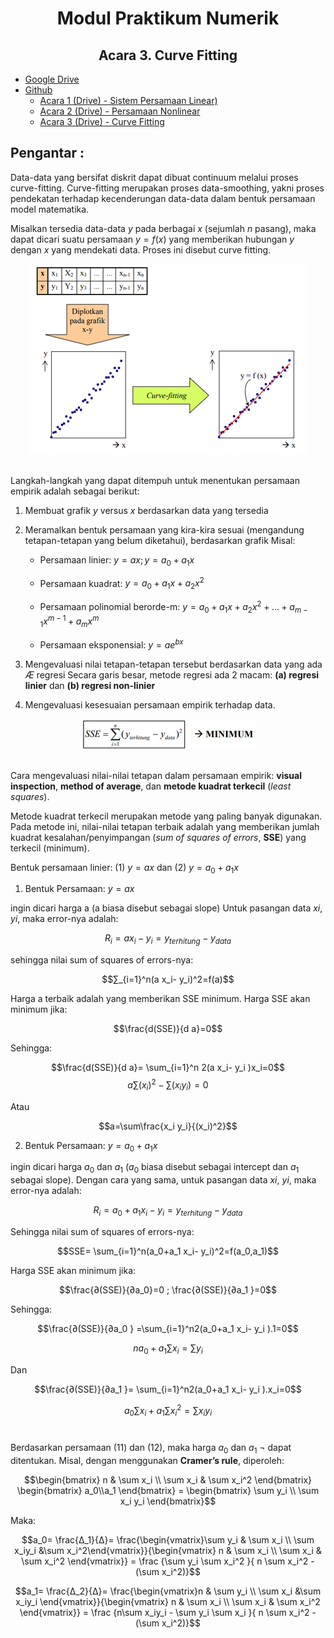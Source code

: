 <center> <h1> Modul Praktikum Numerik </h1> </center>
<center> <h2> Acara 3. Curve Fitting </h2> </center>

* [Google Drive](https://drive.google.com/drive/folders/1uMaBNZ2VWBWpx080plEPaRVnLfh66UfH?usp=sharing)
* [Github](https://github.com/FajrulHQ/Prakt-Numerik)
    * [Acara 1 (Drive) - Sistem Persamaan Linear)](https://drive.google.com/drive/u/0/folders/1183IOE2AyPF-gyQVuzTEYEBTQUtLgtzp)
    * [Acara 2 (Drive) - Persamaan Nonlinear](https://drive.google.com/drive/folders/1uMaBNZ2VWBWpx080plEPaRVnLfh66UfH?usp=sharing)
    * [Acara 3 (Drive) - Curve Fitting](https://drive.google.com/drive/folders/1uMaBNZ2VWBWpx080plEPaRVnLfh66UfH?usp=sharing)

## Pengantar :
Data-data yang bersifat diskrit dapat dibuat continuum melalui proses curve-fitting. Curve-fitting merupakan proses data-smoothing, yakni proses pendekatan terhadap kecenderungan data-data dalam bentuk persamaan model matematika.

Misalkan tersedia data-data $y$ pada berbagai $x$ (sejumlah $n$ pasang), maka dapat dicari suatu persamaan $y = f(x)$ yang memberikan hubungan $y$ dengan $x$ yang mendekati data. Proses ini disebut curve fitting.

<center>
<img alt="Acara 3" src = "https://github.com/FajrulHQ/pict/blob/main/Acara%203/Picture1.png?raw=true">
</center><br>

Langkah-langkah yang dapat ditempuh untuk menentukan persamaan empirik adalah sebagai berikut: 

1.	Membuat grafik $y$ versus $x$ berdasarkan data yang tersedia

1.	Meramalkan bentuk persamaan yang kira-kira sesuai (mengandung tetapan-tetapan yang belum diketahui), berdasarkan grafik Misal: 

    *  Persamaan linier: $y = a x ; y = a_0 + a_1x$ 

    *  Persamaan kuadrat: $y = a_0 + a_1 x + a_2 x^2$ 
    
    *   Persamaan polinomial berorde-m: $y = a_0 + a_1 x + a_2 x^2 + ... + a_{m-1} x^{m-1} + a_m x^m$
    
    *   Persamaan eksponensial: $y = a e^{bx}$ 
1.	Mengevaluasi nilai tetapan-tetapan tersebut berdasarkan data yang ada $Æ$ regresi Secara garis besar, metode regresi ada 2 macam: __(a) regresi linier__ dan __(b) regresi non-linier__ 

1.	Mengevaluasi kesesuaian persamaan empirik terhadap data. 


<center>
<img alt="Acara 3" src = "https://github.com/FajrulHQ/pict/blob/main/Acara%203/Picture2.png?raw=true">
</center><br>

Cara mengevaluasi nilai-nilai tetapan dalam persamaan empirik: __visual inspection__, __method of average__, dan __metode kuadrat terkecil__ (_least squares_). 

Metode kuadrat terkecil merupakan metode yang paling banyak digunakan. Pada metode ini, nilai-nilai tetapan terbaik adalah yang memberikan jumlah kuadrat kesalahan/penyimpangan (_sum of squares of errors_, __SSE__) yang terkecil (minimum).

Bentuk persamaan linier: (1) $y = a x$ dan (2) $y = a_0 + a_1 x$

1. Bentuk Persamaan: $y=ax$
 
ingin dicari harga a (a biasa disebut sebagai slope)
Untuk pasangan data $xi$, $yi$, maka error-nya adalah:

$$R_i= a x_i- y_i	=y_{terhitung }- y_{data}$$

sehingga nilai sum of squares of errors-nya: 

$$∑_{i=1}^n(a x_i- y_i)^2=f(a)$$

Harga a terbaik adalah yang memberikan SSE minimum. Harga SSE akan minimum jika:

$$\frac{d(SSE)}{d a}=0$$

Sehingga: 

$$\frac{d(SSE)}{d a}= \sum_{i=1}^n 2(a x_i- y_i )x_i=0$$
$$a\sum(x_i)^2- \sum(x_i y_i)= 0$$

Atau 

$$a=\sum\frac{x_i y_i}{(x_i)^2}$$

2.  Bentuk Persamaan: $y = a_0 + a_1 x$

ingin dicari harga $a_0$ dan $a_1$ ($a_0$ biasa disebut sebagai intercept dan $a_1$ sebagai slope). 
Dengan cara yang sama, untuk pasangan data $xi$, $yi$, maka error-nya adalah:

$$R_i=a_0+ a_1  x_i-y_i =y_{terhitung}- y_{data}$$

Sehingga nilai sum of squares of errors-nya:

$$SSE= \sum_{i=1}^n(a_0+a_1 x_i- y_i)^2=f(a_0,a_1)$$

Harga SSE akan minimum jika: 

$$\frac{∂(SSE)}{∂a_0}=0 ;   \frac{∂(SSE)}{∂a_1 }=0$$

Sehingga:

$$\frac{∂(SSE)}{∂a_0 } =\sum_{i=1}^n2(a_0+a_1 x_i- y_i ).1=0$$

$$na_0+ a_1 \sum x_i= \sum y_i$$

Dan 

$$\frac{∂(SSE)}{∂a_1 }= \sum_{i=1}^n2(a_0+a_1 x_i- y_i ).x_i=0$$

$$a_0 \sum x_i+ a_1 \sum x_i^2 = \sum x_i y_i$$
<br>

Berdasarkan persamaan (11) dan (12), maka harga $a_0$ dan $a_1$ ¬ dapat ditentukan. Misal, dengan menggunakan __Cramer’s rule__, diperoleh:

$$\begin{bmatrix} n & \sum x_i \\ \sum x_i & \sum x_i^2 \end{bmatrix} \begin{bmatrix} a_0\\a_1 \end{bmatrix} = \begin{bmatrix} \sum y_i \\ \sum x_i y_i \end{bmatrix}$$

Maka:

$$a_0=  \frac{∆_1}{∆}=  \frac{\begin{vmatrix}\sum y_i & \sum x_i \\ \sum x_iy_i &\sum x_i^2\end{vmatrix}}{\begin{vmatrix} n & \sum x_i \\ \sum x_i & \sum x_i^2 \end{vmatrix}} =  \frac {\sum y_i \sum x_i^2 }{ n \sum x_i^2 - (\sum x_i^2)}$$

$$a_1=  \frac{∆_2}{∆}=  \frac{\begin{vmatrix}n & \sum y_i \\ \sum x_i &\sum x_iy_i \end{vmatrix}}{\begin{vmatrix} n & \sum x_i \\ \sum x_i & \sum x_i^2 \end{vmatrix}} =  \frac {n\sum x_iy_i - \sum y_i \sum x_i }{ n \sum x_i^2 - (\sum x_i^2)}$$